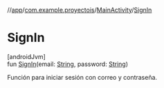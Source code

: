 //[app](../../../index.md)/[com.example.proyectois](../index.md)/[MainActivity](index.md)/[SignIn](-sign-in.md)

# SignIn

[androidJvm]\
fun [SignIn](-sign-in.md)(email: [String](https://kotlinlang.org/api/latest/jvm/stdlib/kotlin/-string/index.html), password: [String](https://kotlinlang.org/api/latest/jvm/stdlib/kotlin/-string/index.html))

Función para iniciar sesión con correo y contraseña.
